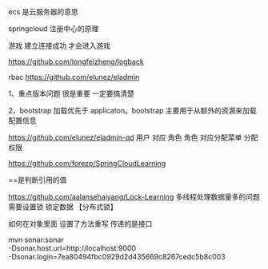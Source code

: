 ecs 是云服务器的意思

springcloud 注册中心的原理

游戏 建立连接成功 才会进入游戏

<!-- 一个好的项目地址 -->
https://github.com/longfeizheng/logback

rbac
https://github.com/elunez/eladmin
        
        
<!-- 项目架构问题 -->
1、重点版本问题 很是重要 一定要搞清楚

<!-- 配置中心的问题-->
2、bootstrap 加载优先于 applicaton。bootstrap 主要用于从额外的资源来加载配置信息

https://github.com/elunez/eladmin-qd
用户 对应 角色 
角色 对应分配菜单  分配权限


<!--  一个springcloud的资料集-->
https://github.com/forezp/SpringCloudLearning


==是判断引用的值

https://github.com/aalansehaiyang/Lock-Learning
多线程处理数据量多的问题  需要设置锁 锁定数据  【分布式锁】


如何在对象里面 设置了方法重写 传递的是接口

mvn sonar:sonar \
  -Dsonar.host.url=http://localhost:9000 \
  -Dsonar.login=7ea80494fbc0929d2d435669c8267cedc5b8c003